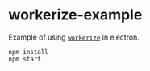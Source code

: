 # workerize-example

Example of using [`workerize`](https://github.com/developit/workerize) in electron.

```
npm install
npm start
```
